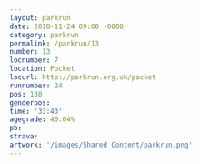 ```yaml
---
layout: parkrun
date: 2018-11-24 09:00 +0000
category: parkrun
permalink: /parkrun/13
number: 13
locnumber: 7
location: Pocket
locurl: http://parkrun.org.uk/pocket
runnumber: 24
pos: 138
genderpos: 
time: '33:43'
agegrade: 40.04%
pb: 
strava: 
artwork: '/images/Shared Content/parkrun.png'
---
```

